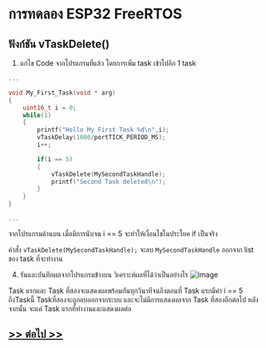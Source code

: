 # การทดลอง ESP32 FreeRTOS 
##  ฟังก์ชัน vTaskDelete()

1. แก่ไข Code จากโปรแกรมที่แล้ว โดยการเพิ่ม task เข้าไปอีก 1 task

```c
...

void My_First_Task(void * arg)
{
	uint16_t i = 0;
	while(1)
	{
		printf("Hello My First Task %d\n",i);
		vTaskDelay(1000/portTICK_PERIOD_MS);
		i++;

		if(i == 5)
		{
			vTaskDelete(MySecondTaskHandle);
			printf("Second Task deleted\n");
		}
	}
}

...
```

จากโปรแกรมด้านบน เมื่อมีการนับจน i == 5 จะทำให้เงื่อนไขในประโยค if เป็นจริง

คำสั่ง `vTaskDelete(MySecondTaskHandle);` จะลบ `MySecondTaskHandle` ออกจาก list ของ task ที่จะทำงาน


4. รันและบันทึกผลจากโปรแกรมข้างบน วิเคราะห์ผลที่ได้ว่าเป็นอย่างไร
   ![image](https://github.com/user-attachments/assets/36c3fe68-0f92-4e07-bff6-5e768951329d)

Task แรกและ Task ที่สองจะแสดงผลพร้อมกันทุกวินาทีจนถึงตอนที่ Task แรกมีค่า i == 5
ถึงTaskนี้ Taskที่สองจะถูกลบออกจากระบบ และจะไม่มีการแสดงผลจาก Task ที่สองอีกต่อไป
หลังจากนั้น จะแค่ Task แรกที่ทำงานและแสดงผลต่อ


## [>> ต่อไป >>](./ESP32-FreeRTOS-Labsheet-5.md) 
